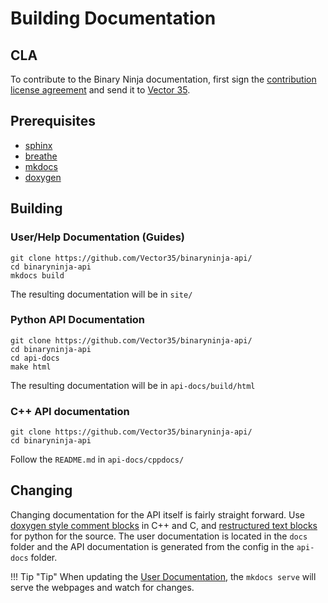 # Building Documentation

## CLA

To contribute to the Binary Ninja documentation, first sign the [contribution license agreement] and send it to [Vector 35].

## Prerequisites

- [sphinx]
- [breathe]
- [mkdocs]
- [doxygen]


## Building

### User/Help Documentation (Guides)

    git clone https://github.com/Vector35/binaryninja-api/
    cd binaryninja-api
    mkdocs build
The resulting documentation will be in `site/`

### Python API Documentation
    
    git clone https://github.com/Vector35/binaryninja-api/
    cd binaryninja-api
    cd api-docs
    make html
The resulting documentation will be in `api-docs/build/html`

### C++ API documentation
 
    git clone https://github.com/Vector35/binaryninja-api/
    cd binaryninja-api
Follow the `README.md` in `api-docs/cppdocs/`


## Changing
Changing documentation for the API itself is fairly straight forward. Use [doxygen style comment blocks](https://www.stack.nl/~dimitri/doxygen/manual/docblocks.html) in C++ and C, and [restructured text blocks](http://thomas-cokelaer.info/tutorials/sphinx/docstring_python.html) for python for the source. The user documentation is located in the `docs` folder and the API documentation is generated from the config in the `api-docs` folder.

!!! Tip "Tip"
    When updating the [User Documentation], the `mkdocs serve` will serve the webpages and watch for changes.

[contribution license agreement]: https://binary.ninja/cla.pdf
[Vector 35]: https://vector35.com/
[mkdocs]: http://www.mkdocs.org/
[breathe]: https://github.com/michaeljones/breathe
[sphinx]: http://www.sphinx-doc.org/en/stable/index.html
[doxygen]: https://www.doxygen.nl/index.html
[doxblocks]: doxygen
[User Documentation]: documentation.html#userhelp-documentation-guides